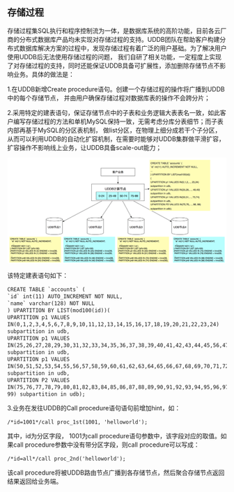 

## 存储过程

存储过程集SQL执行和程序控制流为一体，是数据库系统的高阶功能，目前各云厂商的分布式数据库产品均未实现对存储过程的支持。UDDB团队在帮助客户构建分布式数据库解决方案的过程中，发现存储过程有着广泛的用户基础。为了解决用户使用UDDB后无法使用存储过程的问题，
我们自研了相关功能，一定程度上实现了对存储过程的支持，同时还能保证UDDB具备可扩展性，添加删除存储节点不影响业务。具体的做法是：

1.在UDDB新增Create procedure语句。创建一个存储过程的操作将广播到UDDB中的每个存储节点，
并由用户确保存储过程对数据库表的操作不会跨分片；

2.采用特定的建表语句，保证存储节点中的子表和业务逻辑大表表名一致，如此客户编写存储过程的方法和单机MySQL保持一致，无需考虑分库分表细节；而子表内部再基于MySQL的分区表机制，
做list分区，在物理上细分成若干个子分区，
从而可以利用UDDB的自动化扩容机制，在需要时能够对UDDB集群做平滑扩容，扩容操作不影响线上业务，让UDDB具备scale-out能力；

![image](/images/uddb03.png)

该特定建表语句如下：
```
CREATE TABLE `accounts` (
`id` int(11) AUTO_INCREMENT NOT NULL,
`name` varchar(128) NOT NULL
) UPARTITION BY LIST(mod100(id))(
UPARTITION p1 VALUES IN(0,1,2,3,4,5,6,7,8,9,10,11,12,13,14,15,16,17,18,19,20,21,22,23,24) subpartition in udb,
UPARTITION p1 VALUES IN(25,26,27,28,29,30,31,32,33,34,35,36,37,38,39,40,41,42,43,44,45,56,47,48,49) subpartition in udb,
UPARTITION p1 VALUES IN(50,51,52,53,54,55,56,57,58,59,60,61,62,63,64,65,66,67,68,69,70,71,72,73,74) subpartition in udb,
UPARTITION P2 VALUES IN(75,76,77,78,79,80,81,82,83,84,85,86,87,88,89,90,91,92,93,94,95,96,97,98, 99) subpartition in udb);
```
3.业务在发往UDDB的Call procedure语句语句前增加hint，如：
```
/*id=1001*/call proc_1st(1001, 'helloworld');
```
其中，id为分区字段， 1001为call
procedure语句参数中，该字段对应的取值。如果call procedure参数中没有带分区字段，则call
procedure可以写成： 
```
/*id=all*/call proc_2nd('helloworld');
```
该call procedure将被UDDB路由节点广播到各存储节点，然后聚合存储节点返回结果返回给业务端。
